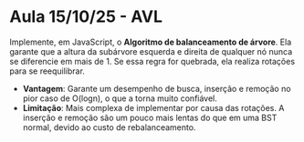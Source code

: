 # Aula 15/10/25 - AVL

Implemente, em JavaScript, o **Algoritmo de balanceamento de árvore**. Ela garante que a altura da subárvore esquerda e direita de qualquer nó nunca se diferencie em mais de 1. Se essa regra for quebrada, ela realiza rotações para se reequilibrar.

- **Vantagem**: Garante um desempenho de busca, inserção e remoção no pior caso de O(logn), o que a torna muito confiável.
- **Limitação**: Mais complexa de implementar por causa das rotações. A inserção e remoção são um pouco mais lentas do que em uma BST normal, devido ao custo de rebalanceamento.
